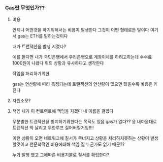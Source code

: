 ### Gas란 무엇인가??
1. 비용

    언제나 어떤것을 하기위해서는 비용이 발생한다 그것이 어떤 형태로든 말이다
    여기서 gas는 ETH를 말하는것이다
    
    내가 트랜잭션을 발생 시켰다?

    예를 들자면 내가 국민은행에서 우리은행으로 계좌이체를 하려고하는데 수수료 1000원이 나왔다
    위의 상황과 유사하다고 생각한다

    작업을 처리하기위한
    
    gas는 연산량에 따라 측정되는데 트랜잭션의 연산량이 많으면 많을수록 비용은 커진다

2. 자원소모?


3. 책임
    내가 이 컨트랙트에 책임을 지겠다
    내 이름을 걸겠다

    무분별한 트랜잭션을 방지하기위한다는 목적도 있음
    gas가 없다??
    응 내마음대로 트랜잭션 막 날리고 무한루프 걸어버릴거임!!!!

    이런 상황이 오면 네트워크에 질서가 무너지고 상황을 처리하지못하는 상황이 발생할것이고
    천문학적인 비용에대해 책임 질 누군가도 없기 때문??

    누가 발행 했고 그에따른 비용지불로 질서를 확립한다?



